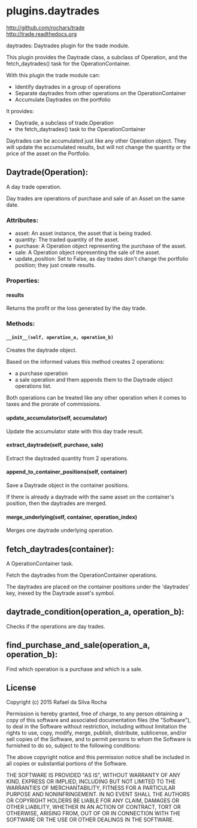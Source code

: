 # plugins.daytrades
http://github.com/rochars/trade  
http://trade.readthedocs.org

daytrades: Daytrades plugin for the trade module.

This plugin provides the Daytrade class, a subclass of Operation, and
the fetch_daytrades() task for the OperationContainer.

With this plugin the trade module can:
- Identify daytrades in a group of operations
- Separate daytrades from other operations on the OperationContainer
- Accumulate Daytrades on the portfolio

It provides:
- Daytrade, a subclass of trade.Operation
- the fetch_daytrades() task to the OperationContainer

Daytrades can be accumulated just like any other Operation object.
They will update the accumulated results, but will not change the
quantity or the price of the asset on the Portfolio.



## Daytrade(Operation):
A day trade operation.

Day trades are operations of purchase and sale of an Asset on
the same date.

### Attributes:
+ asset: An asset instance, the asset that is being traded.
+ quantity: The traded quantity of the asset.
+ purchase: A Operation object representing the purchase of the asset.
+ sale: A Operation object representing the sale of the asset.
+ update_position: Set to False, as day trades don't change the portfolio position; they just create results.

### Properties:

#### results
Returns the profit or the loss generated by the day trade.

### Methods:

#### ``__init__(self, operation_a, operation_b)``
Creates the daytrade object.

Based on the informed values this method creates 2 operations:
- a purchase operation
- a sale operation
and them appends them to the Daytrade object operations list.

Both operations can be treated like any other operation when it
comes to taxes and the prorate of commissions.

#### update_accumulator(self, accumulator)
Update the accumulator state with this day trade result.

#### extract_daytrade(self, purchase, sale)
Extract the daytraded quantity from 2 operations.

#### append_to_container_positions(self, container)
Save a Daytrade object in the container positions.

If there is already a daytrade with the same asset on the
container's position, then the daytrades are merged.

#### merge_underlying(self, container, operation_index)
Merges one daytrade underlying operation.



## fetch_daytrades(container):
A OperationContainer task.

Fetch the daytrades from the OperationContainer operations.

The daytrades are placed on the container positions under the
'daytrades' key, inexed by the Daytrade asset's symbol.



## daytrade_condition(operation_a, operation_b):
Checks if the operations are day trades.



## find_purchase_and_sale(operation_a, operation_b):
Find which operation is a purchase and which is a sale.



## License
Copyright (c) 2015 Rafael da Silva Rocha

Permission is hereby granted, free of charge, to any person obtaining a copy
of this software and associated documentation files (the "Software"), to deal
in the Software without restriction, including without limitation the rights
to use, copy, modify, merge, publish, distribute, sublicense, and/or sell
copies of the Software, and to permit persons to whom the Software is
furnished to do so, subject to the following conditions:

The above copyright notice and this permission notice shall be included in
all copies or substantial portions of the Software.

THE SOFTWARE IS PROVIDED "AS IS", WITHOUT WARRANTY OF ANY KIND, EXPRESS OR
IMPLIED, INCLUDING BUT NOT LIMITED TO THE WARRANTIES OF MERCHANTABILITY,
FITNESS FOR A PARTICULAR PURPOSE AND NONINFRINGEMENT. IN NO EVENT SHALL THE
AUTHORS OR COPYRIGHT HOLDERS BE LIABLE FOR ANY CLAIM, DAMAGES OR OTHER
LIABILITY, WHETHER IN AN ACTION OF CONTRACT, TORT OR OTHERWISE, ARISING FROM,
OUT OF OR IN CONNECTION WITH THE SOFTWARE OR THE USE OR OTHER DEALINGS IN
THE SOFTWARE.
